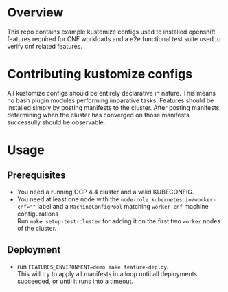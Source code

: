 # Overview

This repo contains example kustomize configs used to installed openshift features required for CNF workloads and a e2e functional test suite used to verify cnf related features.

# Contributing kustomize configs

All kustomize configs should be entirely declarative in nature. This means no bash plugin modules performing imparative tasks. Features should be installed simply by posting manifests to the cluster. After posting manifests, determining when the cluster has converged on those manifests successully should be observable.

# Usage

## Prerequisites

- You need a running OCP 4.4 cluster and a valid KUBECONFIG.
- You need at least one node with the `node-role.kubernetes.io/worker-cnf=""` label and a `MachineConfigPool` matching `worker-cnf` machine configurations  
  Run `make setup-test-cluster` for adding it on the first two `worker` nodes of the cluster.

## Deployment

- run `FEATURES_ENVIRONMENT=demo make feature-deploy`.  
  This will try to apply all manifests in a loop until all deployments succeeded, or until it runs into a timeout.
